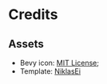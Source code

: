 # Credits

## Assets

* Bevy icon: [MIT License](licenses/Bevy_MIT_License.md);
* Template: [NiklasEi](https://github.com/NiklasEi/bevy_game_template/blob/main/build/web/styles.css)

